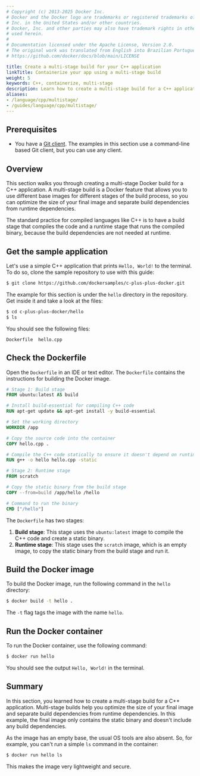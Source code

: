 ```yaml
---
# Copyright (c) 2013-2025 Docker Inc.
# Docker and the Docker logo are trademarks or registered trademarks of Docker,
# Inc. in the United States and/or other countries.
# Docker, Inc. and other parties may also have trademark rights in other terms
# used herein.
#
# Documentation licensed under the Apache License, Version 2.0.
# The original work was translated from English into Brazilian Portuguese.
# https://github.com/docker/docs/blob/main/LICENSE

title: Create a multi-stage build for your C++ application
linkTitle: Containerize your app using a multi-stage build
weight: 5
keywords: C++, containerize, multi-stage
description: Learn how to create a multi-stage build for a C++ application.
aliases:
- /language/cpp/multistage/
- /guides/language/cpp/multistage/
---
```

## Prerequisites

- You have a [Git client](https://git-scm.com/downloads). The examples in this section use a command-line based Git client, but you can use any client.

## Overview

This section walks you through creating a multi-stage Docker build for a C++ application.
A multi-stage build is a Docker feature that allows you to use different base images for different stages of the build process,
so you can optimize the size of your final image and separate build dependencies from runtime dependencies.

The standard practice for compiled languages like C++ is to have a build stage that compiles the code and a runtime stage that runs the compiled binary,
because the build dependencies are not needed at runtime.

## Get the sample application

Let's use a simple C++ application that prints `Hello, World!` to the terminal. To do so, clone the sample repository to use with this guide:

```bash
$ git clone https://github.com/dockersamples/c-plus-plus-docker.git
```

The example for this section is under the `hello` directory in the repository. Get inside it and take a look at the files:

```bash
$ cd c-plus-plus-docker/hello
$ ls
```

You should see the following files:

```text
Dockerfile  hello.cpp
```

## Check the Dockerfile

Open the `Dockerfile` in an IDE or text editor. The `Dockerfile` contains the instructions for building the Docker image.

```Dockerfile
# Stage 1: Build stage
FROM ubuntu:latest AS build

# Install build-essential for compiling C++ code
RUN apt-get update && apt-get install -y build-essential

# Set the working directory
WORKDIR /app

# Copy the source code into the container
COPY hello.cpp .

# Compile the C++ code statically to ensure it doesn't depend on runtime libraries
RUN g++ -o hello hello.cpp -static

# Stage 2: Runtime stage
FROM scratch

# Copy the static binary from the build stage
COPY --from=build /app/hello /hello

# Command to run the binary
CMD ["/hello"]
```

The `Dockerfile` has two stages:

1. **Build stage**: This stage uses the `ubuntu:latest` image to compile the C++ code and create a static binary.
2. **Runtime stage**: This stage uses the `scratch` image, which is an empty image, to copy the static binary from the build stage and run it.

## Build the Docker image

To build the Docker image, run the following command in the `hello` directory:

```bash
$ docker build -t hello .
```

The `-t` flag tags the image with the name `hello`.

## Run the Docker container

To run the Docker container, use the following command:

```bash
$ docker run hello
```

You should see the output `Hello, World!` in the terminal.

## Summary

In this section, you learned how to create a multi-stage build for a C++ application. Multi-stage builds help you optimize the size of your final image and separate build dependencies from runtime dependencies.
In this example, the final image only contains the static binary and doesn't include any build dependencies.

As the image has an empty base, the usual OS tools are also absent. So, for example, you can't run a simple `ls` command in the container:

```bash
$ docker run hello ls
```

This makes the image very lightweight and secure.
